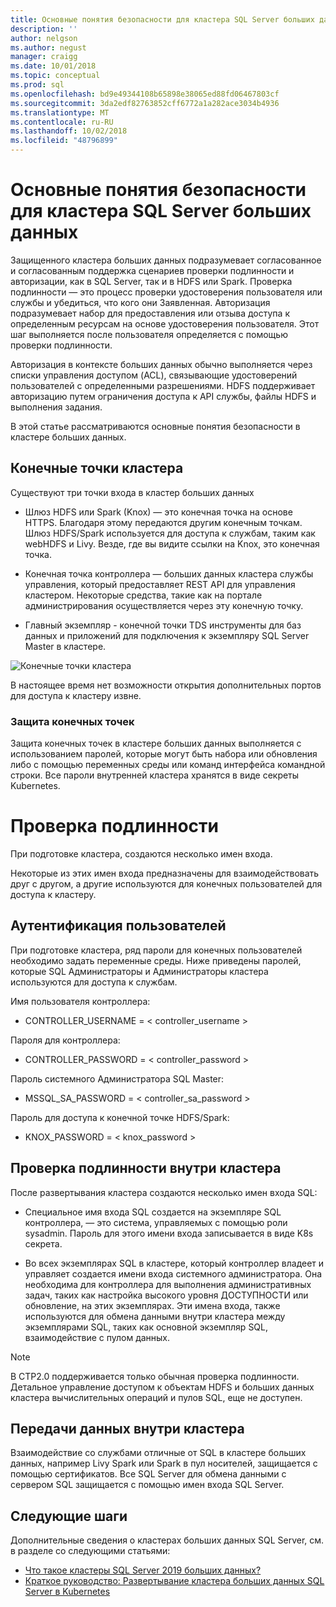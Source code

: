 ```yaml
---
title: Основные понятия безопасности для кластера SQL Server больших данных | Документация Майкрософт
description: ''
author: nelgson
ms.author: negust
manager: craigg
ms.date: 10/01/2018
ms.topic: conceptual
ms.prod: sql
ms.openlocfilehash: bd9e49344108b65898e38065ed88fd06467803cf
ms.sourcegitcommit: 3da2edf82763852cff6772a1a282ace3034b4936
ms.translationtype: MT
ms.contentlocale: ru-RU
ms.lasthandoff: 10/02/2018
ms.locfileid: "48796899"
---
```

# <a name="security-concepts-for-sql-server-big-data-cluster"></a>Основные понятия безопасности для кластера SQL Server больших данных

Защищенного кластера больших данных подразумевает согласованное и согласованным поддержка сценариев проверки подлинности и авторизации, как в SQL Server, так и в HDFS или Spark. Проверка подлинности — это процесс проверки удостоверения пользователя или службы и убедиться, что кого они Заявленная. Авторизация подразумевает набор для предоставления или отзыва доступа к определенным ресурсам на основе удостоверения пользователя. Этот шаг выполняется после пользователя определяется с помощью проверки подлинности.

Авторизация в контексте больших данных обычно выполняется через списки управления доступом (ACL), связывающие удостоверений пользователей с определенными разрешениями. HDFS поддерживает авторизацию путем ограничения доступа к API службы, файлы HDFS и выполнения задания.

В этой статье рассматриваются основные понятия безопасности в кластере больших данных.

## <a name="cluster-endpoints"></a>Конечные точки кластера

Существуют три точки входа в кластер больших данных

* Шлюз HDFS или Spark (Knox) — это конечная точка на основе HTTPS. Благодаря этому передаются другим конечным точкам. Шлюз HDFS/Spark используется для доступа к службам, таким как webHDFS и Livy. Везде, где вы видите ссылки на Knox, это конечная точка.

* Конечная точка контроллера — больших данных кластера службы управления, который предоставляет REST API для управления кластером. Некоторые средства, такие как на портале администрирования осуществляется через эту конечную точку.

* Главный экземпляр - конечной точки TDS инструменты для баз данных и приложений для подключения к экземпляру SQL Server Master в кластере.

![Конечные точки кластера](media/concept-security/cluster_endpoints.png)

В настоящее время нет возможности открытия дополнительных портов для доступа к кластеру извне.

### <a name="how-endpoints-are-secured"></a>Защита конечных точек

Защита конечных точек в кластере больших данных выполняется с использованием паролей, которые могут быть набора или обновления либо с помощью переменных среды или команд интерфейса командной строки. Все пароли внутренней кластера хранятся в виде секреты Kubernetes.  

# <a name="authentication"></a>Проверка подлинности

При подготовке кластера, создаются несколько имен входа.

Некоторые из этих имен входа предназначены для взаимодействовать друг с другом, а другие используются для конечных пользователей для доступа к кластеру.

## <a name="end-user-authentication"></a>Аутентификация пользователей
При подготовке кластера, ряд пароли для конечных пользователей необходимо задать переменные среды. Ниже приведены паролей, которые SQL Администраторы и Администраторы кластера используются для доступа к службам.

Имя пользователя контроллера:
 + CONTROLLER_USERNAME = < controller_username >

Пароля для контроллера:  
 + CONTROLLER_PASSWORD = < controller_password >

Пароль системного Администратора SQL Master: 
 + MSSQL_SA_PASSWORD = < controller_sa_password >

Пароль для доступа к конечной точке HDFS/Spark:
 + KNOX_PASSWORD = < knox_password >

## <a name="intra-cluster-authentication"></a>Проверка подлинности внутри кластера

 После развертывания кластера создаются несколько имен входа SQL:

* Специальное имя входа SQL создается на экземпляре SQL контроллера, — это система, управляемых с помощью роли sysadmin. Пароль для этого имени входа записывается в виде K8s секрета.

* Во всех экземплярах SQL в кластере, который контроллер владеет и управляет создается имени входа системного администратора. Она необходима для контроллера для выполнения административных задач, таких как настройка высокого уровня ДОСТУПНОСТИ или обновление, на этих экземплярах. Эти имена входа, также используются для обмена данными внутри кластера между экземплярами SQL, таких как основной экземпляр SQL, взаимодействие с пулом данных.

> [!NOTE]
> В CTP2.0 поддерживается только обычная проверка подлинности. Детальное управление доступом к объектам HDFS и больших данных кластера вычислительных операций и пулов SQL, еще не доступен.

## <a name="intra-cluster-communication"></a>Передачи данных внутри кластера

Взаимодействие со службами отличные от SQL в кластере больших данных, например Livy Spark или Spark в пул носителей, защищается с помощью сертификатов. Все SQL Server для обмена данными с сервером SQL защищается с помощью имен входа SQL Server.

## <a name="next-steps"></a>Следующие шаги

Дополнительные сведения о кластерах больших данных SQL Server, см. в разделе со следующими статьями:

- [Что такое кластеры SQL Server 2019 больших данных?](big-data-cluster-overview.md)
- [Краткое руководство: Развертывание кластера больших данных SQL Server в Kubernetes](quickstart-big-data-cluster-deploy.md)
